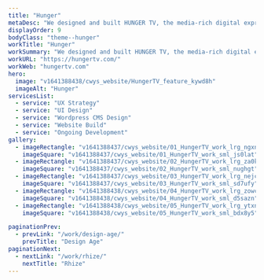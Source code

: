 ```yaml
---
title: "Hunger"
metaDesc: "We designed and built HUNGER TV, the media-rich digital expression of Rankin's biannual culture and fashion magazine, building the CMS from scratch to meet the needs of a fast-paced creative publisher."
displayOrder: 9
bodyClass: "theme--hunger"
workTitle: "Hunger"
workSummary: "We designed and built HUNGER TV, the media-rich digital expression of Rankin's biannual culture and fashion magazine, building the CMS from scratch to meet the needs of a fast-paced creative publisher."
workURL: "https://hungertv.com/"
workWeb: "hungertv.com"
hero:
  image: "v1641388438/cwys_website/HungerTV_feature_kywd8h"
  imageAlt: "Hunger"
servicesList:
  - service: "UX Strategy"
  - service: "UI Design"
  - service: "Wordpress CMS Design"
  - service: "Website Build"
  - service: "Ongoing Development"
gallery:
  - imageRectangle: "v1641388437/cwys_website/01_HungerTV_work_lrg_ngxnwo"
    imageSquare: "v1641388437/cwys_website/01_HungerTV_work_sml_js0lat"
  - imageRectangle: "v1641388437/cwys_website/02_HungerTV_work_lrg_za0krx"
    imageSquare: "v1641388437/cwys_website/02_HungerTV_work_sml_nughgt"
  - imageRectangle: "v1641388437/cwys_website/03_HungerTV_work_lrg_nejcu5"
    imageSquare: "v1641388437/cwys_website/03_HungerTV_work_sml_sd7ufy"
  - imageRectangle: "v1641388438/cwys_website/04_HungerTV_work_lrg_zowchc"
    imageSquare: "v1641388438/cwys_website/04_HungerTV_work_sml_d5sazn"
  - imageRectangle: "v1641388438/cwys_website/05_HungerTV_work_lrg_ytxnva"
    imageSquare: "v1641388438/cwys_website/05_HungerTV_work_sml_bdx8y5"

paginationPrev:
  - prevLink: "/work/design-age/"
    prevTitle: "Design Age"
paginationNext:
  - nextLink: "/work/rhize/"
    nextTitle: "Rhize"
---
```

